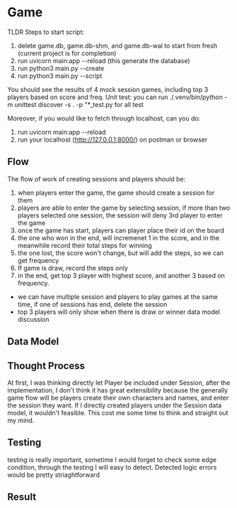 # Game


TLDR
Steps to start script:
1. delete game.db, game.db-shm, and game.db-wal to start from fresh (current project is for completion)
2. run uvicorn main:app --reload (this generate the database)
3. run python3 main.py --create
4. run python3 main.py --script

You should see the results of 4 mock session games, including top 3 players based on score and freq.
Unit test: you can run ./.venv/bin/python -m unittest discover -s . -p "*_test.py for all test

Moreover, if you would like to fetch through localhost, can you do:
1. run uvicorn main:app --reload
2. run your localhost (http://127.0.0.1:8000/) on postman or browser


## Flow

The flow of work of creating sessions and players should be:
1. when players enter the game, the game should create a session for them
2. players are able to enter the game by selecting session, if more than two players selected one session, the 
session will deny 3rd player to enter the game
3. once the game has start, players can player place their id on the board
4. the one who won in the end, will incremenet 1 in the score, and in the meanwhile record their total steps for winning
5. the one lost, the score won't change, but will add the steps, so we can get frequency
6. If game is draw, record the steps only
7. in the end, get top 3 player with highest score, and another 3 based on frequency.

- we can have multiple session and players to play games at the same time, if one of sessions has end,
delete the session
- top 3 players will only show when there is draw or winner 
data model discussion


## Data Model
## Thought Process
At first, I was thinking directly let Player be included under Session, after the implementation, I don't think it has great extensibility because the generally game flow will be players create their own characters and names, and enter the session they want. If I directly created players under the Session data model, it wouldn't feasible. This cost me some time to think and straight out my mind.   

## Testing
testing is really important, sometime I would forget to check some edge condition, through the testing I will easy to detect. Detected logic errors would be pretty striaghtforward  

## Result
